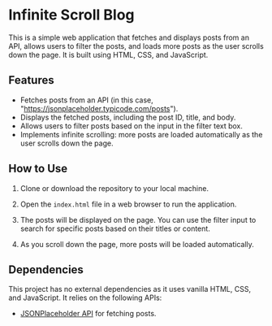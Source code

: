 
# Infinite Scroll Blog
This is a simple web application that fetches and displays posts from an API, allows users to filter the posts, and loads more posts as the user scrolls down the page. It is built using HTML, CSS, and JavaScript.

## Features

- Fetches posts from an API (in this case, "https://jsonplaceholder.typicode.com/posts").
- Displays the fetched posts, including the post ID, title, and body.
- Allows users to filter posts based on the input in the filter text box.
- Implements infinite scrolling: more posts are loaded automatically as the user scrolls down the page.

## How to Use

1. Clone or download the repository to your local machine.

2. Open the `index.html` file in a web browser to run the application.

3. The posts will be displayed on the page. You can use the filter input to search for specific posts based on their titles or content.

4. As you scroll down the page, more posts will be loaded automatically.

## Dependencies

This project has no external dependencies as it uses vanilla HTML, CSS, and JavaScript. It relies on the following APIs:

- [JSONPlaceholder API](https://jsonplaceholder.typicode.com/posts) for fetching posts.
